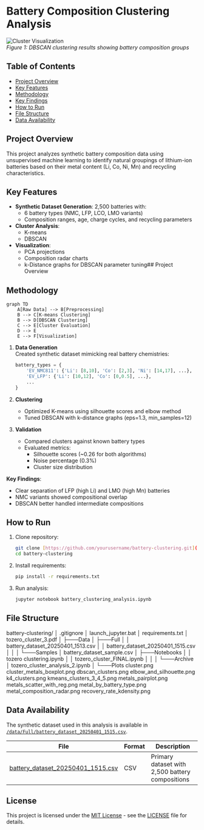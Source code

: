 # Battery Composition Clustering Analysis

![Cluster Visualization]([https://github.com/AaronMartin78/Cluster-Analysis-Synthetic-Battery-Dataset/blob/main/Plots/dbscan_clusters.png?raw=true])  
*Figure 1: DBSCAN clustering results showing battery composition groups*

## Table of Contents
- [Project Overview](#project-overview)
- [Key Features](#key-features)
- [Methodology](#methodology)
- [Key Findings](#key-findings)
- [How to Run](#how-to-run)
- [File Structure](#file-structure)
- [Data Availability](#data-availability)

## Project Overview
This project analyzes synthetic battery composition data using unsupervised machine learning to identify natural 
groupings of lithium-ion batteries based on their metal content (Li, Co, Ni, Mn) and recycling characteristics.

## Key Features
- **Synthetic Dataset Generation**: 2,500 batteries with:
  - 6 battery types (NMC, LFP, LCO, LMO variants)
  - Composition ranges, age, charge cycles, and recycling parameters
- **Cluster Analysis**:
  - K-means 
  - DBSCAN 
- **Visualization**:
  - PCA projections
  - Composition radar charts
  - k-Distance graphs for DBSCAN parameter tuning## Project Overview
 
## Methodology
```mermaid
graph TD
    A[Raw Data] --> B[Preprocessing]
    B --> C[K-means Clustering]
    B --> D[DBSCAN Clustering]
    C --> E[Cluster Evaluation]
    D --> E
    E --> F[Visualization]
```
1. **Data Generation**  
   Created synthetic dataset mimicking real battery chemistries:
   ```python
   battery_types = {
       'EV_NMC811': {'Li': [8,10], 'Co': [2,3], 'Ni': [14,17], ...},
       'EV_LFP': {'Li': [10,12], 'Co': [0,0.5], ...},
       ...
   }
   ```

2. **Clustering**  
   - Optimized K-means using silhouette scores and elbow method  
   - Tuned DBSCAN with k-distance graphs (eps=1.3, min_samples=12)

3. **Validation**  
   - Compared clusters against known battery types
   - Evaluated metrics:
     - Silhouette scores (~0.26 for both algorithms)
     - Noise percentage (0.3%)
     - Cluster size distribution

**Key Findings**:
- Clear separation of LFP (high Li) and LMO (high Mn) batteries
- NMC variants showed compositional overlap
- DBSCAN better handled intermediate compositions

## How to Run
1. Clone repository:
   ```bash
   git clone [https://github.com/yourusername/battery-clustering.git](https://github.com/AaronMartin78/Cluster-Analysis-Synthetic-Battery-Dataset)
   cd battery-clustering
   ```

2. Install requirements:
   ```bash
   pip install -r requirements.txt
   ```

3. Run analysis:
   ```bash
   jupyter notebook battery_clustering_analysis.ipynb
   ```
   
## File Structure
battery-clustering/
│   .gitignore
│   launch_jupyter.bat
│   requirements.txt
│   tozero_cluster_3.pdf
│
├───Data
│   ├───Full
│   │       battery_dataset_20250401_1513.csv
│   │       battery_dataset_20250401_1515.csv
│   │
│   └───Samples
│           battery_dataset_sample.csv
│
├───Notebooks
│   │   tozero clustering.ipynb
│   │   tozero_cluster_FINAL.ipynb
│   │
│   └───Archive
│           tozero_cluster_analysis_2.ipynb
│
└───Plots
        cluster.png
        cluster_metals_boxplot.png
        dbscan_clusters.png
        elbow_and_silhouette.png
        k4_clusters.png
        kmeans_clusters_3_4_5.png
        metals_pairplot.png
        metals_scatter_with_reg.png
        metal_by_battery_type.png
        metal_composition_radar.png
        recovery_rate_kdensity.png
        
## Data Availability
The synthetic dataset used in this analysis is available in [`/data/Full/battery_dataset_20250401_1515.csv`](/data/Full/battery_dataset_20250401_1515.csv).

| File | Format | Description |
|------|--------|-------------|
| [battery_dataset_20250401_1515.csv](/data/Full/battery_dataset_20250401_1515.csv) | CSV | Primary dataset with 2,500 battery compositions |

## License
This project is licensed under the [MIT License](LICENSE) - see the [LICENSE](LICENSE) file for details.
